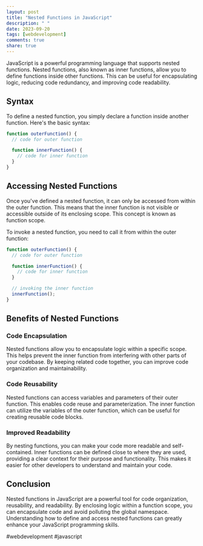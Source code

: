 ```yaml
---
layout: post
title: "Nested Functions in JavaScript"
description: " "
date: 2023-09-20
tags: [webdevelopment]
comments: true
share: true
---
```


JavaScript is a powerful programming language that supports nested functions. Nested functions, also known as inner functions, allow you to define functions inside other functions. This can be useful for encapsulating logic, reducing code redundancy, and improving code readability.

## Syntax

To define a nested function, you simply declare a function inside another function. Here's the basic syntax:

```javascript
function outerFunction() {
  // code for outer function

  function innerFunction() {
    // code for inner function
  }
}
```

## Accessing Nested Functions

Once you've defined a nested function, it can only be accessed from within the outer function. This means that the inner function is not visible or accessible outside of its enclosing scope. This concept is known as function scope.

To invoke a nested function, you need to call it from within the outer function:

```javascript
function outerFunction() {
  // code for outer function

  function innerFunction() {
    // code for inner function
  }

  // invoking the inner function
  innerFunction();
}
```

## Benefits of Nested Functions

### Code Encapsulation
Nested functions allow you to encapsulate logic within a specific scope. This helps prevent the inner function from interfering with other parts of your codebase. By keeping related code together, you can improve code organization and maintainability.

### Code Reusability
Nested functions can access variables and parameters of their outer function. This enables code reuse and parameterization. The inner function can utilize the variables of the outer function, which can be useful for creating reusable code blocks.

### Improved Readability
By nesting functions, you can make your code more readable and self-contained. Inner functions can be defined close to where they are used, providing a clear context for their purpose and functionality. This makes it easier for other developers to understand and maintain your code.

## Conclusion

Nested functions in JavaScript are a powerful tool for code organization, reusability, and readability. By enclosing logic within a function scope, you can encapsulate code and avoid polluting the global namespace. Understanding how to define and access nested functions can greatly enhance your JavaScript programming skills.

#webdevelopment #javascript